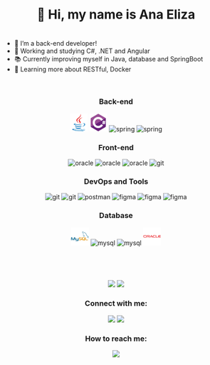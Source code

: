 <div align="center" >  <h1> 💜 Hi, my name is Ana Eliza  <h1></h1>
</div>

- 🔭 I’m a back-end developer!
- 💼 Working and studying C#, .NET and Angular
- 📚 Currently improving myself in Java, database and SpringBoot
- 🌱 Learning more about RESTful, Docker
  
<br>
<h3 align="center">Back-end</h3>
<p align="center"> 
 <a target="_blank" rel="noreferrer"> <img src="https://raw.githubusercontent.com/devicons/devicon/master/icons/java/java-original.svg" alt="java" width="40" height="40"/> </a> 
 <a target="_blank" rel="noreferrer"> <img src="https://raw.githubusercontent.com/devicons/devicon/master/icons/csharp/csharp-original.svg" alt="csharp" width="40" height="40"/> </a>
 <a  target="_blank" rel="noreferrer"> <img src="https://www.vectorlogo.zone/logos/springio/springio-icon.svg" alt="spring" width="40" height="40"/> </a>
 <img src ="https://github.com/anaeliza12/anaeliza12/assets/108037430/ca121f0b-9c67-4a73-8784-f8ba37f8cff1" alt="spring" width="40" height="40"/>


</p>

<h3 align="center">Front-end</h3>
<div align="center"> 
 
 <a  target="_blank" rel="noreferrer"> <img src="https://www.vectorlogo.zone/logos/w3_html5/w3_html5-icon.svg" alt="oracle" width="40" height="40"/> </a>
 <a  target="_blank" rel="noreferrer"> <img src="https://www.vectorlogo.zone/logos/w3_css/w3_css-icon.svg" alt="oracle" width="40" height="40"/> </a>
 <a  target="_blank" rel="noreferrer"> <img src="https://github.com/anaeliza12/anaeliza12/assets/108037430/30ca2acc-cf93-44b9-b656-0f48f610f18d" alt="oracle" width="40" height="40"/> </a>
 <a target="_blank" rel="noreferrer"> <img src="https://www.vectorlogo.zone/logos/angular/angular-icon.svg" alt="git" width="40" height="40"/> </a>  

</div>

<h3 align="center">DevOps and Tools</h3>
<div align="center"> 


<img src="https://www.vectorlogo.zone/logos/git-scm/git-scm-icon.svg" alt="git" width="40" height="40"/>  
 <a  target="_blank" rel="noreferrer"> <img src="https://github.com/anaeliza12/anaeliza12/assets/108037430/5357b312-88fa-461f-b6e7-092d7f0a38f7" alt="git" width="40" height="40"/> </a>  
 <a target="_blank" rel="noreferrer"> <img src="https://www.vectorlogo.zone/logos/getpostman/getpostman-icon.svg" alt="postman" width="40" height="40"/> </a> 
 <a  target="_blank" rel="noreferrer"> <img src="https://www.vectorlogo.zone/logos/figma/figma-icon.svg" alt="figma" width="40" height="40"/> </a>
 <a  target="_blank" rel="noreferrer"> <img src="https://github.com/anaeliza12/anaeliza12/assets/108037430/90eb4994-f7c8-4f4b-987d-b6ef61828e4b" alt="figma" width="40" height="40"/> </a>
 <a  target="_blank" rel="noreferrer"> <img src="https://github.com/anaeliza12/anaeliza12/assets/108037430/8a325c39-0864-4ac2-827d-ede0cc1bdc7e" alt="figma" width="40" height="40"/> </a>


</div>
<h3 align="center">Database</h3>
<div align="center"> 

 <a target="_blank" rel="noreferrer"> <img src="https://raw.githubusercontent.com/devicons/devicon/master/icons/mysql/mysql-original-wordmark.svg" alt="mysql" width="40" height="40"/> </a>
 <a target="_blank" rel="noreferrer"> <img src="https://github.com/anaeliza12/anaeliza12/assets/108037430/0807a352-abbb-4c0c-944b-a011f20f11fe" alt="mysql" width="40" height="40"/> </a>
 <a target="_blank" rel="noreferrer"> <img src="https://github.com/anaeliza12/anaeliza12/assets/108037430/64278b9b-051f-43bd-88c1-f3dd7bcba336" alt="mysql" width="40" height="40"/> </a>
 <a href="https://www.oracle.com/" target="_blank" rel="noreferrer"> <img src="https://raw.githubusercontent.com/devicons/devicon/master/icons/oracle/oracle-original.svg" alt="oracle" width="40" height="40"/> </a>


</div>

  ##

<br>


 ##


  

<div align = "center">
 
<img height="180em"  src = "https://github-readme-stats.vercel.app/api?username=anaeliza12&show_icons=true&theme=radical" />
<img  height="180em"  src = "https://github-readme-stats.vercel.app/api/top-langs/?username=anaeliza12&layout=compact&theme=radical" />
</div>



<div align="center"> 
<h3 align="center">Connect with me:</h3>

  <a  href="https://www.instagram.com/anaelizzz" target="_blank"><img src="https://img.shields.io/badge/-Instagram-%23E4405F?style=for-the-badge&logo=instagram&logoColor=white" target="_blank"></a>
  <a href="https://www.linkedin.com/in/ana-eliza-perobelli/" target="_blank"><img src="https://img.shields.io/badge/-LinkedIn-%230077B5?style=for-the-badge&logo=linkedin&logoColor=white" target="_blank"></a> 
  
 <h3 align="center">How to reach me:</h3>
  <a href = "mailto:perobellianaeliza@gmail.com"><img src="https://img.shields.io/badge/-Gmail-%23333?style=for-the-badge&logo=gmail&logoColor=white" target="_blank"></a>
</div>



